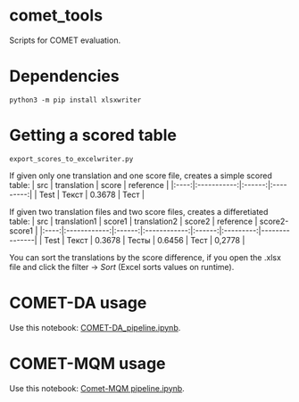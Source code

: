 # comet_tools

Scripts for COMET evaluation. 

# Dependencies
```python3 -m pip install xlsxwriter```

# Getting a scored table

```export_scores_to_excelwriter.py```

If given only one translation and one score file, creates a simple scored table:
|  src | translation |  score | reference |
|:----:|:-----------:|:------:|:---------:|
| Test | Текст       | 0.3678 | Тест      |

If given two translation files and two score files, creates a differetiated table:
|  src | translation1 | score1 | translation2 | score2 | reference | score2-score1 |
|:----:|:------------:|:------:|:------------:|:------:|:---------:|---------------|
| Test | Текст        | 0.3678 | Тесты        | 0.6456 | Тест      | 0,2778        |

You can sort the translations by the score difference, if you open the .xlsx file and click the filter -> _Sort_ (Excel sorts values on runtime).

# COMET-DA usage
Use this notebook: [COMET-DA_pipeline.ipynb]().

# COMET-MQM usage
Use this notebook: [Comet-MQM pipeline.ipynb](https://colab.research.google.com/drive/15AmOsMPxcyhpSjq3xbB58GAdQolfPGKF#scrollTo=lyk2ag-o3--o).
